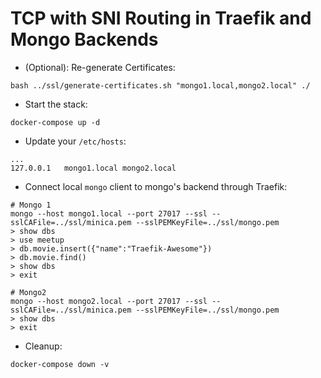 # TCP with SNI Routing in Traefik and Mongo Backends

* (Optional): Re-generate Certificates:

```shell
bash ../ssl/generate-certificates.sh "mongo1.local,mongo2.local" ./
```

* Start the stack:

```shell
docker-compose up -d
```

* Update your `/etc/hosts`:

```text
...
127.0.0.1   mongo1.local mongo2.local
```

* Connect local `mongo` client to mongo's backend through Traefik:

```shell
# Mongo 1
mongo --host mongo1.local --port 27017 --ssl --sslCAFile=../ssl/minica.pem --sslPEMKeyFile=../ssl/mongo.pem
> show dbs
> use meetup
> db.movie.insert({"name":"Traefik-Awesome"})
> db.movie.find()
> show dbs
> exit
```

```shell
# Mongo2
mongo --host mongo2.local --port 27017 --ssl --sslCAFile=../ssl/minica.pem --sslPEMKeyFile=../ssl/mongo.pem
> show dbs
> exit
```

* Cleanup:

```shell
docker-compose down -v
```
